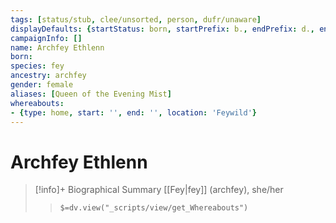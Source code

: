 ```yaml
---
tags: [status/stub, clee/unsorted, person, dufr/unaware]
displayDefaults: {startStatus: born, startPrefix: b., endPrefix: d., endStatus: died}
campaignInfo: []
name: Archfey Ethlenn
born:
species: fey
ancestry: archfey
gender: female
aliases: [Queen of the Evening Mist]
whereabouts:
- {type: home, start: '', end: '', location: 'Feywild'}
---
```

# Archfey Ethlenn
>[!info]+ Biographical Summary
>[[Fey|fey]]  (archfey), she/her
>> `$=dv.view("_scripts/view/get_Whereabouts")`

